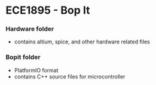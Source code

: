 # ECE1895 - Bop It
### Hardware folder
- contains altium, spice, and other hardware related files
### Bopit folder
- PlatformIO format
- contains C++ source files for microcontroller
